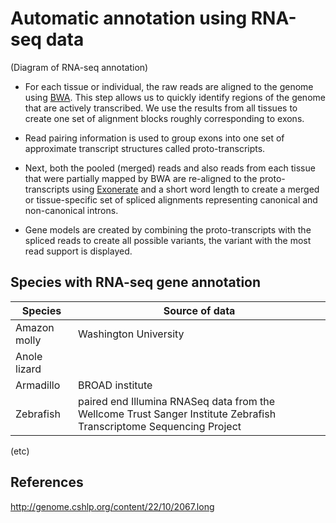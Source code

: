 # Automatic annotation using RNA-seq data

(Diagram of RNA-seq annotation)

* For each tissue or individual, the raw reads are aligned to the genome using [BWA](http://bio-bwa.sourceforge.net/). This step allows us to quickly identify regions of the genome that are actively transcribed. We use the results from all tissues to create one set of alignment blocks roughly corresponding to exons.

* Read pairing information is used to group exons into one set of approximate transcript structures called proto-transcripts.

* Next, both the pooled (merged) reads and also reads from each tissue that were partially mapped by BWA are re-aligned to the proto-transcripts using [Exonerate](http://bmcbioinformatics.biomedcentral.com/articles/10.1186/1471-2105-6-31) and a short word length to create a merged or tissue-specific set of spliced alignments representing canonical and non-canonical introns.

* Gene models are created by combining the proto-transcripts with the spliced reads to create all possible variants, the variant with the most read support is displayed.


## Species with RNA-seq gene annotation

| Species | Source of data |
| --- | --- |
| Amazon molly | Washington University |
| Anole lizard ||
| Armadillo | BROAD institute |
| Zebrafish | paired end Illumina RNASeq data from the Wellcome Trust Sanger Institute Zebrafish Transcriptome Sequencing Project |
(etc)

## References

http://genome.cshlp.org/content/22/10/2067.long